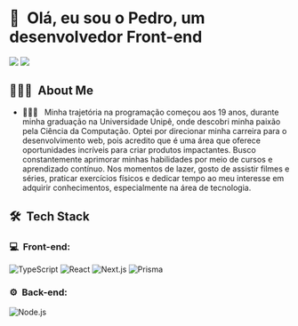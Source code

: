 <h1>👋 &nbsp;Olá, eu sou o Pedro, um desenvolvedor Front-end</h1>
<a href="https://www.linkedin.com/in/pedro-augusto-lopes-gomes-29337a231/"><img src="https://img.shields.io/badge/-Pedro%20Lopes%20-0077B5?style=flat-square&logo=Linkedin&logoColor=white"/></a>
<a href="mailto:pedrolopesgomes070102@gmail.com"><img src="https://img.shields.io/badge/-pedrolopesgomes070102@gmail.com-D14836?style=flat-square&logo=Gmail&logoColor=white"/></a>

<h2> 👨🏻‍💻 &nbsp;About Me </h2>

- 👨🏻‍💻 &nbsp; Minha trajetória na programação começou aos 19 anos, durante minha graduação na Universidade Unipê, onde descobri minha paixão pela Ciência da Computação. Optei por direcionar minha carreira para o desenvolvimento web, pois acredito que é uma área que oferece oportunidades incríveis para criar produtos impactantes. Busco constantemente aprimorar minhas habilidades por meio de cursos e aprendizado contínuo. Nos momentos de lazer, gosto de assistir filmes e séries, praticar exercícios físicos e dedicar tempo ao meu interesse em adquirir conhecimentos, especialmente na área de tecnologia.

<h2> 🛠 &nbsp;Tech Stack</h2>
<h3>💻 &nbsp;Front-end:</h3>

![TypeScript](https://img.shields.io/badge/-TypeScript-333333?style=flat&logo=typescript&logoColor=2D79C7)
![React](https://img.shields.io/badge/-React-333333?style=flat&logo=react)
![Next.js](https://img.shields.io/badge/-Next-333333?style=flat&logo=next.js)
![Prisma](https://img.shields.io/badge/-Prisma-333333?style=flat&logo=prisma)

<h3>⚙️ &nbsp;Back-end:</h3>

![Node.js](https://img.shields.io/badge/-Node.js-333333?style=flat&logo=node.js)
